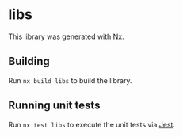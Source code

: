 # libs

This library was generated with [Nx](https://nx.dev).



## Building

Run `nx build libs` to build the library.





## Running unit tests

Run `nx test libs` to execute the unit tests via [Jest](https://jestjs.io).


